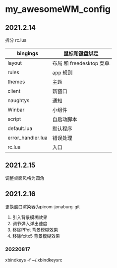 # my_awesomeWM_config

## 2021.2.14
拆分 rc.lua

| bingings | 鼠标和键盘绑定 |
| -------- | -------------- |
| layout | 布局 和 freedesktop 菜单 |
|rules| app 规则|
|themes |主题|
|client| 新窗口|
|naughtys |通知|
|Winbar| 小组件|
|script |自启动脚本|
|default.lua| 默认程序|
|error_handler.lua |错误处理|
|rc.lua|入口|

## 2021.2.15
调整桌面风格为圆角


## 2021.2.16
更换窗口渲染器为picom-jonaburg-git

1. 引入背景模糊效果
2. 调节弹入弹出速度
3. 移除PPet 背景模糊效果
4. 移除fcitx5 背景模糊效果



### 20220817

xbindkeys -f ~/.xbindkeysrc
